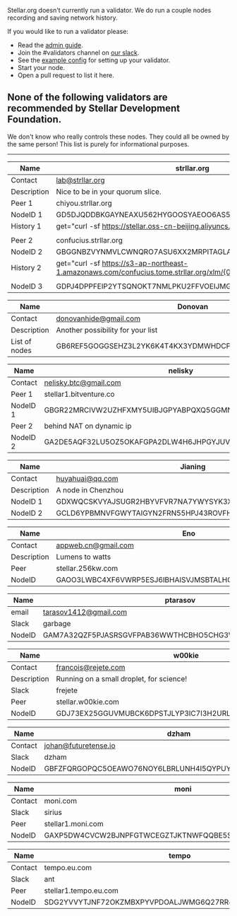 Stellar.org doesn't currently run a validator. We do run a couple nodes recording and saving network history.

If you would like to run a validator please:
 - Read the [admin guide](https://www.stellar.org/developers/stellar-core/learn/admin.html).
 - Join the #validators channel on [our slack](http://slack.stellar.org).
 - See the [example config](./other/stellar-core-validator-example.cfg) for setting up your validator.
 - Start your node.
 - Open a pull request to list it here.


## None of the following validators are recommended by Stellar Development Foundation.

We don't know who really controls these nodes. They could all be owned by the same person! This list is purely for informational purposes.

------

 Name | strllar.org
  ------|-------
 Contact | lab@strllar.org
 Description | Nice to be in your quorum slice.
 Peer 1 | chiyou.strllar.org
 NodeID 1 | GD5DJQDDBKGAYNEAXU562HYGOOSYAEOO6AS53PZXBOZGCP5M2OPGMZV3<br>
 History 1 | get="curl -sf https://stellar.oss-cn-beijing.aliyuncs.com/xlm/{0} -o {1}"
     |
 Peer 2 |confucius.strllar.org
 NodeID 2 | GBGGNBZVYNMVLCWNQRO7ASU6XX2MRPITAGLASRWOWLB4ZIIPHMGNMC4I
 History 2 | get="curl -sf https://s3-ap-northeast-1.amazonaws.com/confucius.tome.strllar.org/xlm/{0} -o {1}"
      |
 NodeID 3 | GDPJ4DPPFEIP2YTSQNOKT7NMLPKU2FFVOEIJMG36RCMBWBUR4GTXLL57



 Name | Donovan
 ------|-------
 Contact | donovanhide@gmail.com
 Description | Another possibility for your list
 List of nodes | GB6REF5GOGGSEHZ3L2YK6K4T4KX3YDMWHDCPMV7MZJDLHBDNZXEPRBGM



 Name | nelisky
 ------|-------
 Contact | nelisky.btc@gmail.com
 Peer 1 | stellar1.bitventure.co
 NodeID 1 | GBGR22MRCIVW2UZHFXMY5UIBJGPYABPQXQ5GGMNCSUM2KHE3N6CNH6G5
 Peer 2 | behind NAT on dynamic ip
 NodeID 2 | GA2DE5AQF32LU5OZ5OKAFGPA2DLW4H6JHPGYJUVTNS3W7N2YZCTQFFV6


 Name | Jianing
 ------|-------
 Contact | huyahuai@qq.com
 Description | A node in Chenzhou
 NodeID 1 | GDXWQCSKVYAJSUGR2HBYVFVR7NA7YWYSYK3XYKKFO553OQGOHAUP2PX2
 NodeID 2 | GCLD6YPBMNVFGWYTAIGYN2FRN55HPJ43ROVFHP4SJ6U72N4BESWTJMSN


 Name | Eno
 ------|-------
 Contact | appweb.cn@gmail.com
 Description | Lumens to watts
 Peer |  stellar.256kw.com
 NodeID | GAOO3LWBC4XF6VWRP5ESJ6IBHAISVJMSBTALHOQM2EZG7Q477UWA6L7U


 Name | ptarasov
 ------|-------
 email | tarasov1412@gmail.com
 Slack | garbage
 NodeID | GAM7A32QZF5PJASRSGVFPAB36WWTHCBHO5CHG3WUFTUQPT7NZX3ONJU4
 

 Name | w00kie
 ----|-----
Contact | francois@rejete.com
Description | Running on a small droplet, for science!
Slack | frejete
Peer | stellar.w00kie.com
NodeID | GDJ73EX25GGUVMUBCK6DPSTJLYP3IC7I3H2URLXJQ5YP56BW756OUHIG

Name | dzham
-----|------
Contact | johan@futuretense.io
Slack | dzham
NodeID | GBFZFQRGOPQC5OEAWO76NOY6LBRLUNH4I5QYPUYAK53QSQWVTQ2D4FT5

Name | moni
-----|------
Contact | moni.com
Slack | sirius
Peer | stellar1.moni.com
NodeID | GAXP5DW4CVCW2BJNPFGTWCEGZTJKTNWFQQBE5SCWNJIJ54BOHR3WQC3W

Name | tempo
-----|------
Contact | tempo.eu.com
Slack | ant
Peer | stellar1.tempo.eu.com
NodeID | SDG2YVVYTJNF72OKZMBXPYVPDOALJWMG6Q27RR4VMPGDEBJRM6LT72UN

